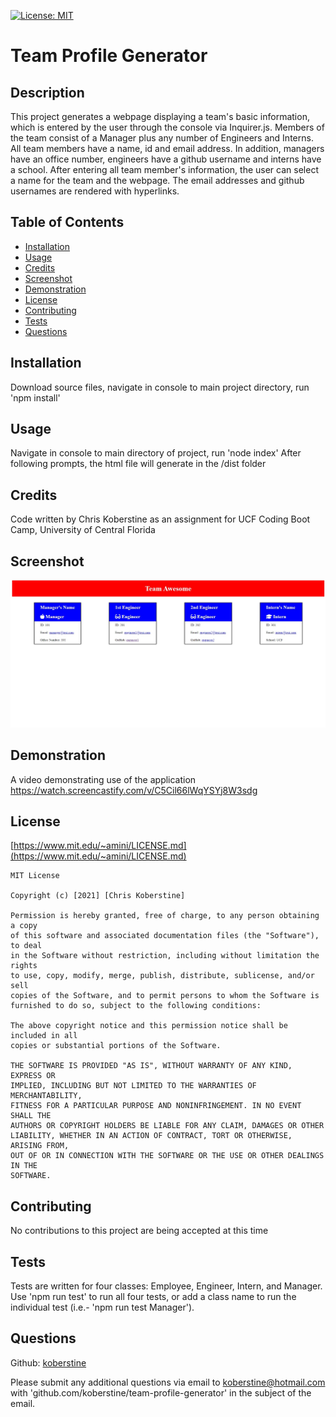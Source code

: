 [![License: MIT](https://img.shields.io/badge/License-MIT-yellow.svg)](https://opensource.org/licenses/MIT)

# Team Profile Generator

## Description

This project generates a webpage displaying a team's basic information, which is entered by the user through the console via Inquirer.js. Members of the team consist of a Manager plus any number of Engineers and Interns. All team members have a name, id and email address. In addition, managers have an office number, engineers have a github username and interns have a school. After entering all team member's information, the user can select a name for the team and the webpage. The email addresses and github usernames are rendered with hyperlinks.

## Table of Contents

- [Installation](#installation)
- [Usage](#usage)
- [Credits](#credits)
- [Screenshot](#screenshot)
- [Demonstration](#demonstration)
- [License](#license)
- [Contributing](#contributing)
- [Tests](#tests)
- [Questions](#questions)

## Installation

Download source files, navigate in console to main project directory, run 'npm install'

## Usage

Navigate in console to main directory of project, run 'node index'
After following prompts, the html file will generate in the /dist folder

## Credits

Code written by Chris Koberstine as an assignment for UCF Coding Boot Camp, University of Central Florida

## Screenshot

![](https://github.com/koberstine/team-profile-generator/blob/main/dist/images/screenshot.jpg)

## Demonstration

A video demonstrating use of the application
https://watch.screencastify.com/v/C5Cil66lWqYSYj8W3sdg

## License

[https://www.mit.edu/~amini/LICENSE.md](https://www.mit.edu/~amini/LICENSE.md)

    MIT License

    Copyright (c) [2021] [Chris Koberstine]

    Permission is hereby granted, free of charge, to any person obtaining a copy
    of this software and associated documentation files (the "Software"), to deal
    in the Software without restriction, including without limitation the rights
    to use, copy, modify, merge, publish, distribute, sublicense, and/or sell
    copies of the Software, and to permit persons to whom the Software is
    furnished to do so, subject to the following conditions:

    The above copyright notice and this permission notice shall be included in all
    copies or substantial portions of the Software.

    THE SOFTWARE IS PROVIDED "AS IS", WITHOUT WARRANTY OF ANY KIND, EXPRESS OR
    IMPLIED, INCLUDING BUT NOT LIMITED TO THE WARRANTIES OF MERCHANTABILITY,
    FITNESS FOR A PARTICULAR PURPOSE AND NONINFRINGEMENT. IN NO EVENT SHALL THE
    AUTHORS OR COPYRIGHT HOLDERS BE LIABLE FOR ANY CLAIM, DAMAGES OR OTHER
    LIABILITY, WHETHER IN AN ACTION OF CONTRACT, TORT OR OTHERWISE, ARISING FROM,
    OUT OF OR IN CONNECTION WITH THE SOFTWARE OR THE USE OR OTHER DEALINGS IN THE
    SOFTWARE.

## Contributing

No contributions to this project are being accepted at this time

## Tests

Tests are written for four classes: Employee, Engineer, Intern, and Manager. Use 'npm run test' to run all four tests, or add a class name to run the individual test (i.e.- 'npm run test Manager').

## Questions

Github: [koberstine](https://github.com/koberstine/)

Please submit any additional questions via email to <koberstine@hotmail.com> with 'github.com/koberstine/team-profile-generator' in the subject of the email.
